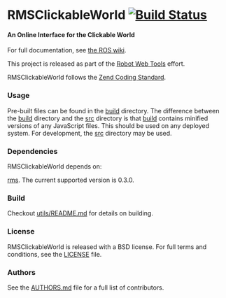 RMSClickableWorld [![Build Status](https://api.travis-ci.org/rctoris/RMSClickableWorld.png)](https://travis-ci.org/rctoris/RMSClickableWorld)
=================

#### An Online Interface for the Clickable World
For full documentation, see [the ROS wiki](http://ros.org/wiki/RMSClickableWorld).

This project is released as part of the [Robot Web Tools](http://robotwebtools.org/) effort.

RMSClickableWorld follows the [Zend Coding Standard](http://framework.zend.com/manual/1.12/en/coding-standard.html).

### Usage
Pre-built files can be found in the [build](build/) directory. The difference between the [build](build/) directory and the [src](src/) directory is that [build](build/) contains minified versions of any JavaScript files. This should be used on any deployed system. For development, the [src](src/) directory may be used.

### Dependencies
RMSClickableWorld depends on:

[rms](https://github.com/WPI-RAIL/rms). The current supported version is 0.3.0.

### Build
Checkout [utils/README.md](utils/README.md) for details on building.

### License
RMSClickableWorld is released with a BSD license. For full terms and conditions, see the [LICENSE](LICENSE) file.

### Authors
See the [AUTHORS.md](AUTHORS) file for a full list of contributors.

